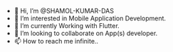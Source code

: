 - 👋 Hi, I’m @SHAMOL-KUMAR-DAS
- 👀 I’m interested in Mobile Application Development.
- 🌱 I’m currently Working with Flutter.
- 💞️ I’m looking to collaborate on App(s) developer.
- 📫 How to reach me infinite..

<!---
SHAMOL-KUMAR-DAS/SHAMOL-KUMAR-DAS is a ✨ special ✨ repository because its `README.md` (this file) appears on your GitHub profile.
You can click the Preview link to take a look at your changes.
--->
